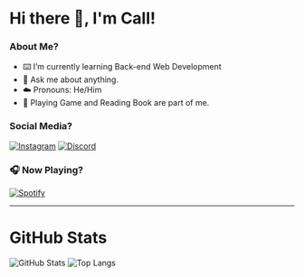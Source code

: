 # Hi there :wave:, I'm Call!

### About Me?
- :keyboard: I’m currently learning Back-end Web Development
- :speech_balloon: Ask me about anything.
- :cloud: Pronouns: He/Him
- :game_die: Playing Game and Reading Book are part of me.

### Social Media?
[![Instagram](https://img.shields.io/badge/Instagram-%23E4405F.svg?style=for-the-badge&logo=instagram&logoColor=white)](https://www.instagram.com/frzlhmd/)
[![Discord](https://img.shields.io/badge/Discord-%237289DA.svg?style=for-the-badge&logo=discord&logoColor=white)](https://discordapp.com/your_server_invite)


### 🎧 Now Playing?
[![Spotify](https://img.shields.io/badge/Now%20Playing-%231ED760.svg?style=for-the-badge&logo=spotify&logoColor=white)](https://open.spotify.com/user/5ohw9qb1njwi4vyyqtr8wf3qf?si=ODT8WzW1RlKHznkchef7Fg )


---

# GitHub Stats
![GitHub Stats](https://github-readme-stats.vercel.app/api?username=Call132&show_icons=true&theme=transparent)
![Top Langs](https://github-readme-stats.vercel.app/api/top-langs/?username=Call132&layout=compact)
